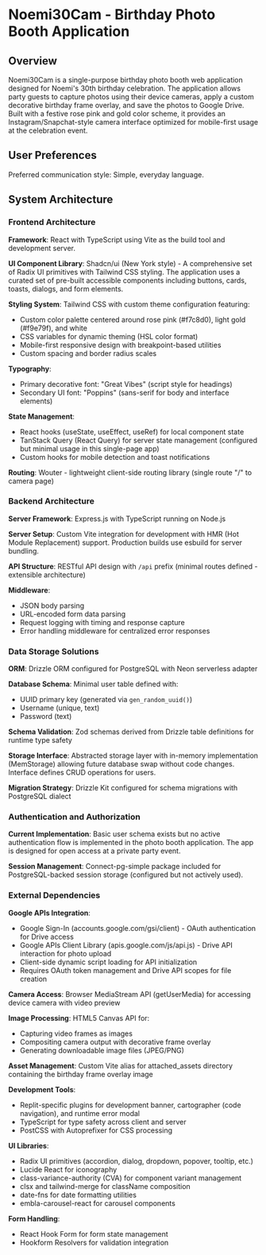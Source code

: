 # Noemi30Cam - Birthday Photo Booth Application

## Overview

Noemi30Cam is a single-purpose birthday photo booth web application designed for Noemi's 30th birthday celebration. The application allows party guests to capture photos using their device cameras, apply a custom decorative birthday frame overlay, and save the photos to Google Drive. Built with a festive rose pink and gold color scheme, it provides an Instagram/Snapchat-style camera interface optimized for mobile-first usage at the celebration event.

## User Preferences

Preferred communication style: Simple, everyday language.

## System Architecture

### Frontend Architecture

**Framework**: React with TypeScript using Vite as the build tool and development server.

**UI Component Library**: Shadcn/ui (New York style) - A comprehensive set of Radix UI primitives with Tailwind CSS styling. The application uses a curated set of pre-built accessible components including buttons, cards, toasts, dialogs, and form elements.

**Styling System**: Tailwind CSS with custom theme configuration featuring:
- Custom color palette centered around rose pink (#f7c8d0), light gold (#f9e79f), and white
- CSS variables for dynamic theming (HSL color format)
- Mobile-first responsive design with breakpoint-based utilities
- Custom spacing and border radius scales

**Typography**: 
- Primary decorative font: "Great Vibes" (script style for headings)
- Secondary UI font: "Poppins" (sans-serif for body and interface elements)

**State Management**: 
- React hooks (useState, useEffect, useRef) for local component state
- TanStack Query (React Query) for server state management (configured but minimal usage in this single-page app)
- Custom hooks for mobile detection and toast notifications

**Routing**: Wouter - lightweight client-side routing library (single route "/" to camera page)

### Backend Architecture

**Server Framework**: Express.js with TypeScript running on Node.js

**Server Setup**: Custom Vite integration for development with HMR (Hot Module Replacement) support. Production builds use esbuild for server bundling.

**API Structure**: RESTful API design with `/api` prefix (minimal routes defined - extensible architecture)

**Middleware**: 
- JSON body parsing
- URL-encoded form data parsing
- Request logging with timing and response capture
- Error handling middleware for centralized error responses

### Data Storage Solutions

**ORM**: Drizzle ORM configured for PostgreSQL with Neon serverless adapter

**Database Schema**: Minimal user table defined with:
- UUID primary key (generated via `gen_random_uuid()`)
- Username (unique, text)
- Password (text)

**Schema Validation**: Zod schemas derived from Drizzle table definitions for runtime type safety

**Storage Interface**: Abstracted storage layer with in-memory implementation (MemStorage) allowing future database swap without code changes. Interface defines CRUD operations for users.

**Migration Strategy**: Drizzle Kit configured for schema migrations with PostgreSQL dialect

### Authentication and Authorization

**Current Implementation**: Basic user schema exists but no active authentication flow is implemented in the photo booth application. The app is designed for open access at a private party event.

**Session Management**: Connect-pg-simple package included for PostgreSQL-backed session storage (configured but not actively used).

### External Dependencies

**Google APIs Integration**:
- Google Sign-In (accounts.google.com/gsi/client) - OAuth authentication for Drive access
- Google APIs Client Library (apis.google.com/js/api.js) - Drive API interaction for photo upload
- Client-side dynamic script loading for API initialization
- Requires OAuth token management and Drive API scopes for file creation

**Camera Access**: Browser MediaStream API (getUserMedia) for accessing device camera with video preview

**Image Processing**: HTML5 Canvas API for:
- Capturing video frames as images
- Compositing camera output with decorative frame overlay
- Generating downloadable image files (JPEG/PNG)

**Asset Management**: Custom Vite alias for attached_assets directory containing the birthday frame overlay image

**Development Tools**:
- Replit-specific plugins for development banner, cartographer (code navigation), and runtime error modal
- TypeScript for type safety across client and server
- PostCSS with Autoprefixer for CSS processing

**UI Libraries**:
- Radix UI primitives (accordion, dialog, dropdown, popover, tooltip, etc.)
- Lucide React for iconography
- class-variance-authority (CVA) for component variant management
- clsx and tailwind-merge for className composition
- date-fns for date formatting utilities
- embla-carousel-react for carousel components

**Form Handling**:
- React Hook Form for form state management
- Hookform Resolvers for validation integration